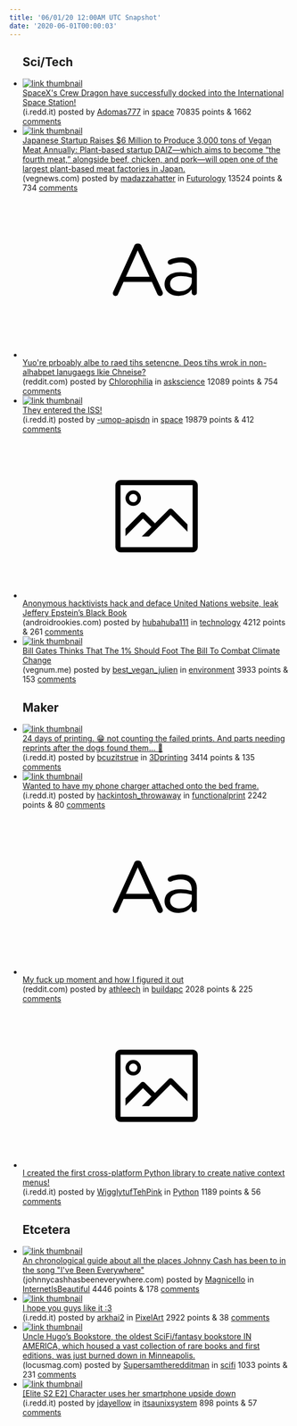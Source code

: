 ```yaml
---
title: '06/01/20 12:00AM UTC Snapshot'
date: '2020-06-01T00:00:03'
---
```

<ul>
<h2>Sci/Tech</h2>

<li><a href='https://i.redd.it/0vri7ha104251.gif'><img src='https://b.thumbs.redditmedia.com/MRndL5rb5epGBRA0xRMKwOyZ--Zpf34dm-pyt4ZtomM.jpg' alt='link thumbnail'></a><div><div class='linkTitle'><a href='https://i.redd.it/0vri7ha104251.gif'>SpaceX's Crew Dragon have successfully docked into the International Space Station!</a></div>(i.redd.it) posted by <a href='https://www.reddit.com/user/Adomas777'>Adomas777</a> in <a href='https://www.reddit.com/r/space'>space</a> 70835 points & 1662 <a href='https://www.reddit.com/r/space/comments/gtzu3r/spacexs_crew_dragon_have_successfully_docked_into/'>comments</a></div></li>

<li><a href='https://vegnews.com/2020/5/japanese-startup-raises-6-million-to-produce-3-000-tons-of-vegan-meat-annually'><img src='https://b.thumbs.redditmedia.com/1ghEbDzkJUg0W1BKKl0tKKP-cvRALZH2qyHttgAIYPE.jpg' alt='link thumbnail'></a><div><div class='linkTitle'><a href='https://vegnews.com/2020/5/japanese-startup-raises-6-million-to-produce-3-000-tons-of-vegan-meat-annually'>Japanese Startup Raises $6 Million to Produce 3,000 tons of Vegan Meat Annually: Plant-based startup DAIZ—which aims to become “the fourth meat,” alongside beef, chicken, and pork—will open one of the largest plant-based meat factories in Japan.</a></div>(vegnews.com) posted by <a href='https://www.reddit.com/user/madazzahatter'>madazzahatter</a> in <a href='https://www.reddit.com/r/Futurology'>Futurology</a> 13524 points & 734 <a href='https://www.reddit.com/r/Futurology/comments/gtrcm5/japanese_startup_raises_6_million_to_produce_3000/'>comments</a></div></li>

<li><a href='https://www.reddit.com/r/askscience/comments/gtxk7d/yuore_prboably_albe_to_raed_tihs_setencne_deos/'><svg version='1.1' viewBox='-34 -12 104 64' preserveAspectRatio='xMidYMid slice' xmlns='http://www.w3.org/2000/svg' xmlns:xlink='http://www.w3.org/1999/xlink'>
    <title>text link thumbnail</title>
    <path d='M12.19,8.84a1.45,1.45,0,0,0-1.4-1h-.12a1.46,1.46,0,0,0-1.42,1L1.14,26.56a1.29,1.29,0,0,0-.14.59,1,1,0,0,0,1,1,1.12,1.12,0,0,0,1.08-.77l2.08-4.65h11l2.08,4.59a1.24,1.24,0,0,0,1.12.83,1.08,1.08,0,0,0,1.08-1.08,1.64,1.64,0,0,0-.14-.57ZM6.08,20.71l4.59-10.22,4.6,10.22Z'>
    </path>
    <path d='M32.24,14.78A6.35,6.35,0,0,0,27.6,13.2a11.36,11.36,0,0,0-4.7,1,1,1,0,0,0-.58.89,1,1,0,0,0,.94.92,1.23,1.23,0,0,0,.39-.08,8.87,8.87,0,0,1,3.72-.81c2.7,0,4.28,1.33,4.28,3.92v.5a15.29,15.29,0,0,0-4.42-.61c-3.64,0-6.14,1.61-6.14,4.64v.05c0,2.95,2.7,4.48,5.37,4.48a6.29,6.29,0,0,0,5.19-2.48V26.9a1,1,0,0,0,1,1,1,1,0,0,0,1-1.06V19A5.71,5.71,0,0,0,32.24,14.78Zm-.56,7.7c0,2.28-2.17,3.89-4.81,3.89-1.94,0-3.61-1.06-3.61-2.86v-.06c0-1.8,1.5-3,4.2-3a15.2,15.2,0,0,1,4.22.61Z'>
    </path>
    </svg></a><div><div class='linkTitle'><a href='https://www.reddit.com/r/askscience/comments/gtxk7d/yuore_prboably_albe_to_raed_tihs_setencne_deos/'>Yuo're prboably albe to raed tihs setencne. Deos tihs wrok in non-alhabpet lanugaegs lkie Chneise?</a></div>(reddit.com) posted by <a href='https://www.reddit.com/user/Chlorophilia'>Chlorophilia</a> in <a href='https://www.reddit.com/r/askscience'>askscience</a> 12089 points & 754 <a href='https://www.reddit.com/r/askscience/comments/gtxk7d/yuore_prboably_albe_to_raed_tihs_setencne_deos/'>comments</a></div></li>

<li><a href='https://i.redd.it/g2vlnfmax4251.jpg'><img src='https://b.thumbs.redditmedia.com/rAvq-fh6Y0aoQMXdjcUy0HBRA8i1CAyGxptvKSWUXaY.jpg' alt='link thumbnail'></a><div><div class='linkTitle'><a href='https://i.redd.it/g2vlnfmax4251.jpg'>They entered the ISS!</a></div>(i.redd.it) posted by <a href='https://www.reddit.com/user/-umop-apisdn'>-umop-apisdn</a> in <a href='https://www.reddit.com/r/space'>space</a> 19879 points & 412 <a href='https://www.reddit.com/r/space/comments/gu2zza/they_entered_the_iss/'>comments</a></div></li>

<li><a href='https://androidrookies.com/anonymous-hacktivists-hack-and-deface-united-nations-website-leak-jeffery-epsteins-black-book/'><svg version='1.1' viewBox='-34 -14 104 64' preserveAspectRatio='xMidYMid meet' xmlns='http://www.w3.org/2000/svg' xmlns:xlink='http://www.w3.org/1999/xlink'>
    <title>link thumbnail</title>
    <path d='M32,4H4A2,2,0,0,0,2,6V30a2,2,0,0,0,2,2H32a2,2,0,0,0,2-2V6A2,2,0,0,0,32,4ZM4,30V6H32V30Z'></path>
    <path d='M8.92,14a3,3,0,1,0-3-3A3,3,0,0,0,8.92,14Zm0-4.6A1.6,1.6,0,1,1,7.33,11,1.6,1.6,0,0,1,8.92,9.41Z'></path>
    <path d='M22.78,15.37l-5.4,5.4-4-4a1,1,0,0,0-1.41,0L5.92,22.9v2.83l6.79-6.79L16,22.18l-3.75,3.75H15l8.45-8.45L30,24V21.18l-5.81-5.81A1,1,0,0,0,22.78,15.37Z'></path>
    </svg></a><div><div class='linkTitle'><a href='https://androidrookies.com/anonymous-hacktivists-hack-and-deface-united-nations-website-leak-jeffery-epsteins-black-book/'>Anonymous hacktivists hack and deface United Nations website, leak Jeffery Epstein’s Black Book</a></div>(androidrookies.com) posted by <a href='https://www.reddit.com/user/hubahuba111'>hubahuba111</a> in <a href='https://www.reddit.com/r/technology'>technology</a> 4212 points & 261 <a href='https://www.reddit.com/r/technology/comments/gu22qs/anonymous_hacktivists_hack_and_deface_united/'>comments</a></div></li>

<li><a href='http://vegnum.me'><img src='https://b.thumbs.redditmedia.com/XG2pbpr0s_Eeu2dIVs28QMO4hJoi_oeXFinRjQyg2CA.jpg' alt='link thumbnail'></a><div><div class='linkTitle'><a href='http://vegnum.me'>Bill Gates Thinks That The 1% Should Foot The Bill To Combat Climate Change</a></div>(vegnum.me) posted by <a href='https://www.reddit.com/user/best_vegan_julien'>best_vegan_julien</a> in <a href='https://www.reddit.com/r/environment'>environment</a> 3933 points & 153 <a href='https://www.reddit.com/r/environment/comments/gtztqk/bill_gates_thinks_that_the_1_should_foot_the_bill/'>comments</a></div></li>

<h2>Maker</h2>

<li><a href='https://i.redd.it/68nsabfz52251.jpg'><img src='https://b.thumbs.redditmedia.com/LkSX3VIvuRSC8p-lTUoFS70YC3EMcT7mM9fTDM9x_SU.jpg' alt='link thumbnail'></a><div><div class='linkTitle'><a href='https://i.redd.it/68nsabfz52251.jpg'>24 days of printing. 😁 not counting the failed prints. And parts needing reprints after the dogs found them... 🐶</a></div>(i.redd.it) posted by <a href='https://www.reddit.com/user/bcuzitstrue'>bcuzitstrue</a> in <a href='https://www.reddit.com/r/3Dprinting'>3Dprinting</a> 3414 points & 135 <a href='https://www.reddit.com/r/3Dprinting/comments/gtv3xs/24_days_of_printing_not_counting_the_failed/'>comments</a></div></li>

<li><a href='https://i.redd.it/exnl1unzf1251.jpg'><img src='https://b.thumbs.redditmedia.com/sTaqboF-LJnRMPxx0e11pMOxLrAlf9xcDJOd4F62vXo.jpg' alt='link thumbnail'></a><div><div class='linkTitle'><a href='https://i.redd.it/exnl1unzf1251.jpg'>Wanted to have my phone charger attached onto the bed frame.</a></div>(i.redd.it) posted by <a href='https://www.reddit.com/user/hackintosh_throwaway'>hackintosh_throwaway</a> in <a href='https://www.reddit.com/r/functionalprint'>functionalprint</a> 2242 points & 80 <a href='https://www.reddit.com/r/functionalprint/comments/gtth35/wanted_to_have_my_phone_charger_attached_onto_the/'>comments</a></div></li>

<li><a href='https://www.reddit.com/r/buildapc/comments/gtvsrv/my_fuck_up_moment_and_how_i_figured_it_out/'><svg version='1.1' viewBox='-34 -12 104 64' preserveAspectRatio='xMidYMid slice' xmlns='http://www.w3.org/2000/svg' xmlns:xlink='http://www.w3.org/1999/xlink'>
    <title>text link thumbnail</title>
    <path d='M12.19,8.84a1.45,1.45,0,0,0-1.4-1h-.12a1.46,1.46,0,0,0-1.42,1L1.14,26.56a1.29,1.29,0,0,0-.14.59,1,1,0,0,0,1,1,1.12,1.12,0,0,0,1.08-.77l2.08-4.65h11l2.08,4.59a1.24,1.24,0,0,0,1.12.83,1.08,1.08,0,0,0,1.08-1.08,1.64,1.64,0,0,0-.14-.57ZM6.08,20.71l4.59-10.22,4.6,10.22Z'>
    </path>
    <path d='M32.24,14.78A6.35,6.35,0,0,0,27.6,13.2a11.36,11.36,0,0,0-4.7,1,1,1,0,0,0-.58.89,1,1,0,0,0,.94.92,1.23,1.23,0,0,0,.39-.08,8.87,8.87,0,0,1,3.72-.81c2.7,0,4.28,1.33,4.28,3.92v.5a15.29,15.29,0,0,0-4.42-.61c-3.64,0-6.14,1.61-6.14,4.64v.05c0,2.95,2.7,4.48,5.37,4.48a6.29,6.29,0,0,0,5.19-2.48V26.9a1,1,0,0,0,1,1,1,1,0,0,0,1-1.06V19A5.71,5.71,0,0,0,32.24,14.78Zm-.56,7.7c0,2.28-2.17,3.89-4.81,3.89-1.94,0-3.61-1.06-3.61-2.86v-.06c0-1.8,1.5-3,4.2-3a15.2,15.2,0,0,1,4.22.61Z'>
    </path>
    </svg></a><div><div class='linkTitle'><a href='https://www.reddit.com/r/buildapc/comments/gtvsrv/my_fuck_up_moment_and_how_i_figured_it_out/'>My fuck up moment and how I figured it out</a></div>(reddit.com) posted by <a href='https://www.reddit.com/user/athleech'>athleech</a> in <a href='https://www.reddit.com/r/buildapc'>buildapc</a> 2028 points & 225 <a href='https://www.reddit.com/r/buildapc/comments/gtvsrv/my_fuck_up_moment_and_how_i_figured_it_out/'>comments</a></div></li>

<li><a href='https://i.redd.it/qss2hn4ix3251.gif'><svg version='1.1' viewBox='-34 -14 104 64' preserveAspectRatio='xMidYMid meet' xmlns='http://www.w3.org/2000/svg' xmlns:xlink='http://www.w3.org/1999/xlink'>
    <title>link thumbnail</title>
    <path d='M32,4H4A2,2,0,0,0,2,6V30a2,2,0,0,0,2,2H32a2,2,0,0,0,2-2V6A2,2,0,0,0,32,4ZM4,30V6H32V30Z'></path>
    <path d='M8.92,14a3,3,0,1,0-3-3A3,3,0,0,0,8.92,14Zm0-4.6A1.6,1.6,0,1,1,7.33,11,1.6,1.6,0,0,1,8.92,9.41Z'></path>
    <path d='M22.78,15.37l-5.4,5.4-4-4a1,1,0,0,0-1.41,0L5.92,22.9v2.83l6.79-6.79L16,22.18l-3.75,3.75H15l8.45-8.45L30,24V21.18l-5.81-5.81A1,1,0,0,0,22.78,15.37Z'></path>
    </svg></a><div><div class='linkTitle'><a href='https://i.redd.it/qss2hn4ix3251.gif'>I created the first cross-platform Python library to create native context menus!</a></div>(i.redd.it) posted by <a href='https://www.reddit.com/user/WigglytufTehPink'>WigglytufTehPink</a> in <a href='https://www.reddit.com/r/Python'>Python</a> 1189 points & 56 <a href='https://www.reddit.com/r/Python/comments/gtzk7v/i_created_the_first_crossplatform_python_library/'>comments</a></div></li>

<h2>Etcetera</h2>

<li><a href='http://www.johnnycashhasbeeneverywhere.com/'><img src='https://b.thumbs.redditmedia.com/GQvqKDZapRDhgGsbK0_eO853PB_NyV6Fhi26SbiHozw.jpg' alt='link thumbnail'></a><div><div class='linkTitle'><a href='http://www.johnnycashhasbeeneverywhere.com/'>An chronological guide about all the places Johnny Cash has been to in the song "I've Been Everywhere"</a></div>(johnnycashhasbeeneverywhere.com) posted by <a href='https://www.reddit.com/user/Magnicello'>Magnicello</a> in <a href='https://www.reddit.com/r/InternetIsBeautiful'>InternetIsBeautiful</a> 4446 points & 178 <a href='https://www.reddit.com/r/InternetIsBeautiful/comments/gtxt44/an_chronological_guide_about_all_the_places/'>comments</a></div></li>

<li><a href='https://i.redd.it/j5udqmx263251.png'><img src='https://a.thumbs.redditmedia.com/Gv3PXPp7l5jo0aG4P6_JWAtIs5G4qSOkxTBQL9j_eC4.jpg' alt='link thumbnail'></a><div><div class='linkTitle'><a href='https://i.redd.it/j5udqmx263251.png'>I hope you guys like it :3</a></div>(i.redd.it) posted by <a href='https://www.reddit.com/user/arkhai2'>arkhai2</a> in <a href='https://www.reddit.com/r/PixelArt'>PixelArt</a> 2922 points & 38 <a href='https://www.reddit.com/r/PixelArt/comments/gtxifi/i_hope_you_guys_like_it_3/'>comments</a></div></li>

<li><a href='https://locusmag.com/2020/05/uncle-hugos-bookstore-burned-down/'><img src='https://b.thumbs.redditmedia.com/IMUjLianO2Qec_ysP25OXx-02q7Z_l-fWWWD59V7X5M.jpg' alt='link thumbnail'></a><div><div class='linkTitle'><a href='https://locusmag.com/2020/05/uncle-hugos-bookstore-burned-down/'>Uncle Hugo’s Bookstore, the oldest SciFi/fantasy bookstore IN AMERICA, which housed a vast collection of rare books and first editions, was just burned down in Minneapolis.</a></div>(locusmag.com) posted by <a href='https://www.reddit.com/user/Supersamtheredditman'>Supersamtheredditman</a> in <a href='https://www.reddit.com/r/scifi'>scifi</a> 1033 points & 231 <a href='https://www.reddit.com/r/scifi/comments/gttwh1/uncle_hugos_bookstore_the_oldest_scififantasy/'>comments</a></div></li>

<li><a href='https://i.redd.it/whtkebi9m1251.jpg'><img src='https://b.thumbs.redditmedia.com/ZYUDWvUOKa8ZEzBtip_nftKMv6h2iAhXnilb18dqjHw.jpg' alt='link thumbnail'></a><div><div class='linkTitle'><a href='https://i.redd.it/whtkebi9m1251.jpg'>[Elite S2 E2] Character uses her smartphone upside down</a></div>(i.redd.it) posted by <a href='https://www.reddit.com/user/jdayellow'>jdayellow</a> in <a href='https://www.reddit.com/r/itsaunixsystem'>itsaunixsystem</a> 898 points & 57 <a href='https://www.reddit.com/r/itsaunixsystem/comments/gttvl7/elite_s2_e2_character_uses_her_smartphone_upside/'>comments</a></div></li>

</ul>
